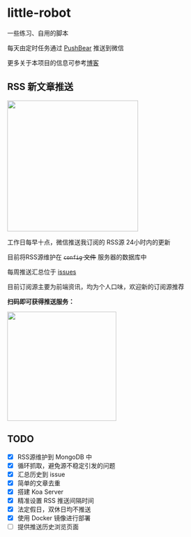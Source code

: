 # little-robot
一些练习、自用的脚本

每天由定时任务通过 [PushBear](https://pushbear.ftqq.com/admin/#/) 推送到微信

更多关于本项目的信息可参考[博客](https://blog.colafornia.me/post/2018/the-beginning-of-little-robot/)

## RSS 新文章推送

<img src="https://s1.ax1x.com/2018/04/27/C3NaDA.md.jpg" width="300" >

工作日每早十点，微信推送我订阅的 RSS源 24小时内的更新

目前将RSS源维护在 <del>`config` 文件</del> 服务器的数据库中

每周推送汇总位于 [issues](https://github.com/Colafornia/little-robot/issues)

目前订阅源主要为前端资讯，均为个人口味，欢迎新的订阅源推荐

**扫码即可获得推送服务：**

<img src="https://i.loli.net/2018/09/05/5b8fa082db070.png" width="250">

## TODO

- [x] RSS源维护到 MongoDB 中
- [x] 循环抓取，避免源不稳定引发的问题
- [x] 汇总历史到 issue
- [x] 简单的文章去重
- [x] 搭建 Koa Server
- [x] 精准设置 RSS 推送间隔时间
- [x] 法定假日，双休日均不推送
- [x] 使用 Docker 镜像进行部署
- [ ] 提供推送历史浏览页面
